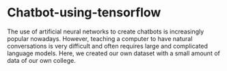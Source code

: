 # Chatbot-using-tensorflow
The use of artificial neural networks to create chatbots is increasingly popular nowadays.
However, teaching a computer to have natural conversations is very difficult and often requires large and complicated language models.
Here, we created our own dataset with a small amount of data of our own college.
